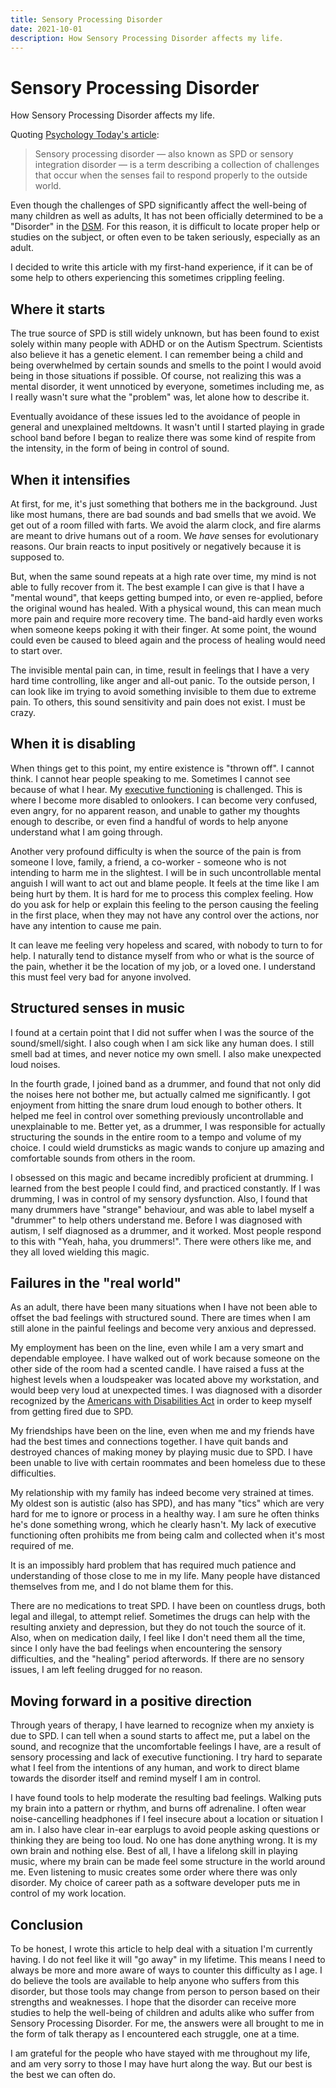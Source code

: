 ```yaml
---
title: Sensory Processing Disorder
date: 2021-10-01
description: How Sensory Processing Disorder affects my life.
---
```

# Sensory Processing Disorder
How Sensory Processing Disorder affects my life.

Quoting [Psychology Today's article](https://www.psychologytoday.com/us/basics/sensory-processing-disorder):
> Sensory processing disorder — also known as SPD or sensory integration disorder — is a term describing a collection
> of challenges that occur when the senses fail to respond properly to the outside world.

Even though the challenges of SPD significantly affect the well-being of many children as well as adults, It has not
been officially determined to be a "Disorder" in the [DSM](https://www.psychiatry.org/psychiatrists/practice/dsm).
For this reason, it is difficult to locate proper help or studies on the subject, or often even to be taken seriously,
especially as an adult.

I decided to write this article with my first-hand experience, if it can be of some help to others experiencing this
sometimes crippling feeling.

## Where it starts
The true source of SPD is still widely unknown, but has been found to exist solely within many people with ADHD or on the
Autism Spectrum. Scientists also believe it has a genetic element. I can remember being a child and being overwhelmed
by certain sounds and smells to the point I would avoid being in those situations if possible. Of course, not realizing
this was a mental disorder, it went unnoticed by everyone, sometimes including me, as I really wasn't sure what the
"problem" was, let alone how to describe it.

Eventually avoidance of these issues led to the avoidance of people in general and unexplained meltdowns. It wasn't
until I started playing in grade school band before I began to realize there was some kind of respite from the intensity,
in the form of being in control of sound.

## When it intensifies
At first, for me, it's just something that bothers me in the background. Just like most humans, there are bad sounds and
bad smells that we avoid. We get out of a room filled with farts. We avoid the alarm clock, and fire alarms are meant
to drive humans out of a room. We *have* senses for evolutionary reasons. Our brain reacts to input positively or
negatively because it is supposed to.

But, when the same sound repeats at a high rate over time, my mind is not able to fully recover from it. The best example
I can give is that I have a "mental wound", that keeps getting bumped into, or even re-applied, before the original
wound has healed. With a physical wound, this can mean much more pain and require more recovery time. The band-aid
hardly even works when someone keeps poking it with their finger. At some point, the wound could even be caused to bleed
again and the process of healing would need to start over.

The invisible mental pain can, in time, result in feelings that I have a very hard time controlling, like anger and all-out
panic. To the outside person, I can look like im trying to avoid something invisible to them due to extreme pain.
To others, this sound sensitivity and pain does not exist. I must be crazy.

## When it is disabling
When things get to this point, my entire existence is "thrown off". I cannot think. I cannot hear people speaking to me.
Sometimes I cannot see because of what I hear. My [executive functioning](https://en.wikipedia.org/wiki/Executive_functions)
is challenged. This is where I become more disabled to onlookers. I can become very confused, even angry, for no
apparent reason, and unable to gather my thoughts enough to describe, or even find a handful of words to help
anyone understand what I am going through.

Another very profound difficulty is when the source of the pain is from someone I love, family, a friend, a co-worker -
someone who is not intending to harm me in the slightest. I will be in such uncontrollable mental anguish I will want
to act out and blame people. It feels at the time like I am being hurt by them. It is hard for me to process this
complex feeling. How do you ask for help or explain this feeling to the person causing the feeling in the first place,
when they may not have any control over the actions, nor have any intention to cause me pain.

It can leave me feeling very hopeless and scared, with nobody to turn to for help. I naturally tend to distance myself
from who or what is the source of the pain, whether it be the location of my job, or a loved one. I understand this
must feel very bad for anyone involved.

## Structured senses in music
I found at a certain point that I did not suffer when I was the source of the sound/smell/sight. I also cough when I
am sick like any human does. I still smell bad at times, and never notice my own smell. I also make unexpected loud noises.

In the fourth grade, I joined band as a drummer, and found that not only did the noises here not bother me, but actually
calmed me significantly. I got enjoyment from hitting the snare drum loud enough to bother others. It helped me feel
in control over something previously uncontrollable and unexplainable to me. Better yet, as a drummer, I was responsible
for actually structuring the sounds in the entire room to a tempo and volume of my choice. I could wield drumsticks
as magic wands to conjure up amazing and comfortable sounds from others in the room.

I obsessed on this magic and became incredibly proficient at drumming. I learned from the best people I could find, and
practiced constantly. If I was drumming, I was in control of my sensory dysfunction. Also, I found that many drummers
have "strange" behaviour, and was able to label myself a "drummer" to help others understand me. Before
I was diagnosed with autism, I self diagnosed as a drummer, and it worked. Most people respond to this with "Yeah,
haha, you drummers!". There were others like me, and they all loved wielding this magic.

## Failures in the "real world"
As an adult, there have been many situations when I have not been able to offset the bad feelings with structured sound.
There are times when I am still alone in the painful feelings and become very anxious and depressed.

My employment has been on the line, even while I am a very smart and dependable employee. I have walked out of work
because someone on the other side of the room had a scented candle. I have raised a fuss at the highest levels when
a loudspeaker was located above my workstation, and would beep very loud at unexpected times. I was diagnosed
with a disorder recognized by the [Americans with Disabilities Act](https://www.ada.gov/) in order to keep myself from
getting fired due to SPD.

My friendships have been on the line, even when me and my friends have had the best times and connections together.
I have quit bands and destroyed chances of making money by playing music due to SPD. I have been unable to live with
certain roommates and been homeless due to these difficulties.

My relationship with my family has indeed become very strained at times. My oldest son is autistic (also has SPD), and
has many "tics" which are very hard for me to ignore or process in a healthy way. I am sure he often thinks he's
done something wrong, which he clearly hasn't. My lack of executive functioning often prohibits me from being calm and
collected when it's most required of me.

It is an impossibly hard problem that has required much patience and understanding of those close to me in my life.
Many people have distanced themselves from me, and I do not blame them for this.

There are no medications to treat SPD. I have been on countless drugs, both legal and illegal, to attempt relief. Sometimes
the drugs can help with the resulting anxiety and depression, but they do not touch the source of it. Also, when on
medication daily, I feel like I don't need them all the time, since I only have the bad feelings when encountering the
sensory difficulties, and the "healing" period afterwords. If there are no sensory issues, I am left feeling drugged
for no reason.

## Moving forward in a positive direction
Through years of therapy, I have learned to recognize when my anxiety is due to SPD. I can tell when a sound starts to
affect me, put a label on the sound, and recognize that the uncomfortable feelings I have, are a result of sensory
processing and lack of executive functioning. I try hard to separate what I feel from the intentions of any human,
and work to direct blame towards the disorder itself and remind myself I am in control.

I have found tools to help moderate the resulting bad feelings. Walking puts my brain into a pattern or rhythm, and burns
off adrenaline. I often wear noise-cancelling headphones if I feel insecure about a location or situation I am in.
I also have clear in-ear earplugs to avoid people asking questions or thinking they are being too loud. No one has done
anything wrong. It is my own brain and nothing else. Best of all, I have a lifelong skill in playing music, where my
brain can be made feel some structure in the world around me. Even listening to music creates some order where there
was only disorder. My choice of career path as a software developer puts me in control of my work location.

## Conclusion
To be honest, I wrote this article to help deal with a situation I'm currently having. I do not feel like it will
"go away" in my lifetime. This means I need to always be more and more aware of ways to counter this difficulty as I
age. I do believe the tools are available to help anyone who suffers from this disorder, but those tools may change
from person to person based on their strengths and weaknesses. I hope that the disorder can receive more studies
to help the well-being of children and adults alike who suffer from Sensory Processing Disorder. For me, the answers
were all brought to me in the form of talk therapy as I encountered each struggle, one at a time.

I am grateful for the people who have stayed with me throughout my life, and am very sorry to those I may have hurt
along the way. But our best is the best we can often do.
